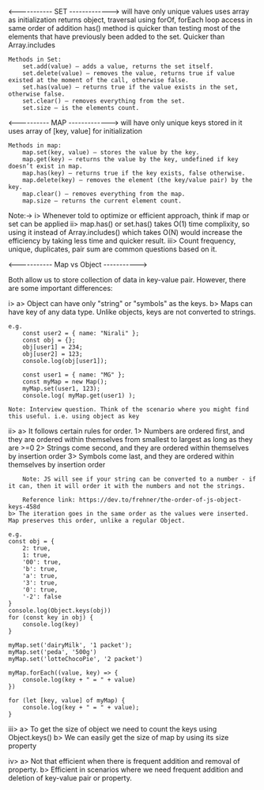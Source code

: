 <----------- SET ------------->
    will have only unique values
    uses array as initialization
    returns object, 
    traversal using forOf, forEach loop
    access in  same order of addition
    has() method is quicker than testing most of the elements that have previously been added to the set. Quicker than Array.includes

    Methods in Set:
        set.add(value) – adds a value, returns the set itself.
        set.delete(value) – removes the value, returns true if value existed at the moment of the call, otherwise false.
        set.has(value) – returns true if the value exists in the set, otherwise false.
        set.clear() – removes everything from the set.
        set.size – is the elements count.
               
<---------- MAP ------------->
    will have only unique keys stored in it
    uses array of [key, value] for initialization

    Methods in map:
        map.set(key, value) – stores the value by the key.
        map.get(key) – returns the value by the key, undefined if key doesn’t exist in map.
        map.has(key) – returns true if the key exists, false otherwise.
        map.delete(key) – removes the element (the key/value pair) by the key.
        map.clear() – removes everything from the map.
        map.size – returns the current element count. 

Note:-> 
        i> Whenever told to optimize or efficient approach, think if map or set can be applied
        ii> map.has() or set.has() takes O(1) time complixity, so using it instead of Array.includes() which takes O(N)
            would increase the efficiency by taking less time and quicker result.
        iii> Count frequency, unique, duplicates, pair sum are common questions based on it.

<----------- Map vs Object ----------->

Both allow us to store collection of data in key-value pair. However, there are some important differences:

i> 
    a> Object can have only "string" or "symbols" as the keys.
    b> Maps can have key of any data type. Unlike objects, keys are not converted to strings.

    e.g.
        const user2 = { name: "Nirali" };
        const obj = {}; 
        obj[user1] = 234; 
        obj[user2] = 123;
        console.log(obj[user1]);

        const user1 = { name: "MG" };
        const myMap = new Map();
        myMap.set(user1, 123);
        console.log( myMap.get(user1) );

    Note: Interview question. Think of the scenario where you might find this useful. i.e. using object as key

ii> 
    a> It follows certain rules for order.
        1> Numbers are ordered first, and they are ordered within themselves from smallest to largest as long as they are >=0
        2> Strings come second, and they are ordered within themselves by insertion order
        3> Symbols come last, and they are ordered within themselves by insertion order

        Note: JS will see if your string can be converted to a number - if it can, then it will order it with the numbers and not the strings.

        Reference link: https://dev.to/frehner/the-order-of-js-object-keys-458d
    b> The iteration goes in the same order as the values were inserted. Map preserves this order, unlike a regular Object.

    e.g.
    const obj = {
        2: true, 
        1: true,
        '00': true,
        'b': true,
        'a': true,
        '3': true,
        '0': true,
        '-2': false
    }
    console.log(Object.keys(obj))
    for (const key in obj) {
        console.log(key)
    }

    myMap.set('dairyMilk', '1 packet');
    myMap.set('peda', '500g')
    myMap.set('lotteChocoPie', '2 packet')

    myMap.forEach((value, key) => {
        console.log(key + " = " + value)
    })
    
    for (let [key, value] of myMap) {
        console.log(key + " = " + value);
    }
iii>
    a> To get the size of object we need to count the keys using Object.keys()
    b> We can easily get the size of map by using its size property

iv> 
    a> Not that efficient when there is frequent addition and removal of property.
    b> Efficient in scenarios where we need frequent addition and deletion of key-value pair or property.

